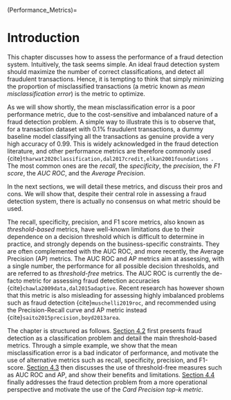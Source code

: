 (Performance_Metrics)=
# Introduction

This chapter discusses how to assess the performance of a fraud detection system. Intuitively, the task seems simple. An ideal fraud detection system should maximize the number of correct classifications, and detect all fraudulent transactions. Hence, it is tempting to think that simply minimizing the proportion of misclassified transactions (a metric known as *mean misclassification error*) is the metric to optimize. 

As we will show shortly, the mean misclassification error is a poor performance metric, due to the cost-sensitive and imbalanced nature of a fraud detection problem. A simple way to illustrate this is to observe that, for a transaction dataset with 0.1% fraudulent transactions, a dummy baseline model classifying all the transactions as genuine provide a very high accuracy of 0.99. This is widely acknowledged in the fraud detection literature, and other performance metrics are therefore commonly used {cite}`tharwat2020classification,dal2017credit,elkan2001foundations `. The most common ones are the *recall*, the *specificity*, the *precision*, the *F1 score*, the *AUC ROC*, and the *Average Precision*.

In the next sections, we will detail these metrics, and discuss their pros and cons. We will show that, despite their central role in assessing a fraud detection system, there is actually no consensus on what metric should be used. 

The recall, specificity, precision, and F1 score metrics, also known as *threshold-based* metrics, have well-known limitations due to their dependence on a decision threshold which is difficult to determine in practice, and strongly depends on the business-specific constraints. They are often complemented with the AUC ROC, and more recently, the Average Precision (AP) metrics. The AUC ROC and AP metrics aim at assessing, with a single number, the performance for all possible decision thresholds, and are referred to as *threshold-free* metrics. The AUC ROC is currently the de-facto metric for assessing fraud detection accuracies {cite}`chawla2009data,dal2015adaptive`. Recent research has however shown that this metric is also misleading for assessing highly imbalanced problems such as fraud detection {cite}`muschelli2019roc`, and recommended using the Precision-Recall curve and AP metric instead {cite}`saito2015precision,boyd2013area`. 

The chapter is structured as follows. [Section 4.2](Threshold_Based_Metrics) first presents fraud detection as a classification problem and detail the main threshold-based metrics. Through a simple example, we show that the mean misclassification error is a bad indicator of performance, and motivate the use of alternative metrics such as recall, specificity, precision, and F1-score. [Section 4.3](Threshold_Free_Metrics) then discusses the use of threshold-free measures such as AUC ROC and AP, and show their benefits and limitations. [Section 4.4](Precision_Top_K_Metrics) finally addresses the fraud detection problem from a more operational perspective and motivate the use of the *Card Precision top-$k$ metric*. 
